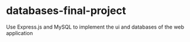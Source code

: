 # databases-final-project
Use Express.js and MySQL to implement the ui and databases of the web application
